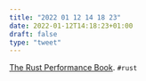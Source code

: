 ```yaml
---
title: "2022 01 12 14 18 23"
date: 2022-01-12T14:18:23+01:00
draft: false
type: "tweet"
---
```

[The Rust Performance Book](https://nnethercote.github.io/perf-book/). `#rust`
